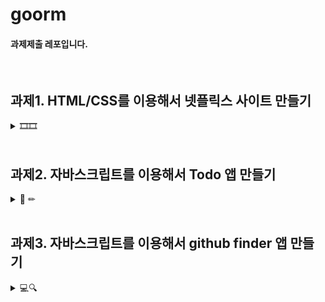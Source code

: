 # goorm
#### 과제제출 레포입니다.

<br>

## 과제1. HTML/CSS를 이용해서 넷플릭스 사이트 만들기

<details>
<summary>🎞🎞</summary>
<div markdown="1">

> 과제 예시

![image](https://github.com/khv9786/goorm/assets/96505736/6ffc3ab1-f542-4e06-96cd-2c83263807ee)

### 요구사항
- Flex Box 또는 Grid Css를 이용하여 영화를 나열
- 영화에 마우스로 호버 하면 영화 이미지의 사이즈가 커보이는 기능 포함

> 구현화면 

![image](https://github.com/khv9786/goorm/assets/96505736/8bd34c71-559d-4dc1-909b-8c163fa6034f)
![image](https://github.com/khv9786/goorm/assets/96505736/b473fd66-ab66-4e75-b586-70c7d9f9286d)


> hover 적용 예시

> Mouse on 'Joker'

![image](https://github.com/khv9786/goorm/assets/96505736/633e2ff0-4c16-44ac-9bb0-89039167efbe)


</div>
</details>

<br>

## 과제2. 자바스크립트를 이용해서 Todo 앱 만들기

<details>
<summary>📝 ✏</summary>
<div markdown="1">

### 요구사항
- 변수명을 명확하게하고 함수를 최소한의 단위로 나눠 사용.
- 페이지를 새로고침해도 데이터 지속가능해야함. -> localStorage

> 예시

![Jul-28-2023 10-00-37](https://github.com/khv9786/goorm/assets/96505736/0b3a8d84-760a-48c1-a505-0dd6435ec8a6)



> 구현화면

![image](https://github.com/khv9786/goorm/assets/96505736/27de4f5d-a008-4c8a-807c-e3ea0585e9cb)
</div>
</details>

<br>

## 과제3. 자바스크립트를 이용해서 github finder 앱 만들기

<details>
<summary>💻🔍</summary>
<div markdown="1">

> 과제 예시

![image](https://github.com/khv9786/goorm/assets/96505736/75526641-5009-4792-86b0-eda0660e8857)


### 요구사항
- 자바스크립트 OOP를 이용하여 구현하기.
- 비동기 통신을 이용하기.
- 위에 기능 외에 잔디밭 기능, Spinner 기능 등 원하는 기능 추가

> 구현화면 

![image](https://github.com/khv9786/goorm/assets/96505736/18df87c3-9066-4981-85a3-01e6ab574b7e)

![image](https://github.com/khv9786/goorm/assets/96505736/42d5c5d7-d17a-45bc-a07f-a41699684ad9)

<br>





